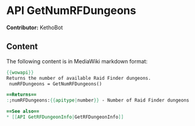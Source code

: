 # API GetNumRFDungeons

**Contributor:** KethoBot

## Content

The following content is in MediaWiki markdown format:

```mediawiki
{{wowapi}}
Returns the number of available Raid Finder dungeons.
 numRFDungeons = GetNumRFDungeons()

==Returns==
:;numRFDungeons:{{apitype|number}} - Number of Raid Finder dungeons

==See also==
* [[API GetRFDungeonInfo|GetRFDungeonInfo]]
```